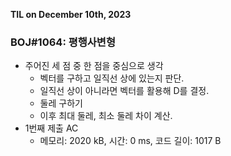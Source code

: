 **TIL on December 10th, 2023**

### BOJ#1064: 평행사변형
* 주어진 세 점 중 한 점을 중심으로 생각
    - 벡터를 구하고 일직선 상에 있는지 판단.
    - 일직선 상이 아니라면 벡터를 활용해 D를 결정.
    - 둘레 구하기
    - 이후 최대 둘레, 최소 둘레 차이 계산.
* 1번째 제출 AC
    - 메모리: 2020 kB, 시간: 0 ms, 코드 길이: 1017 B

